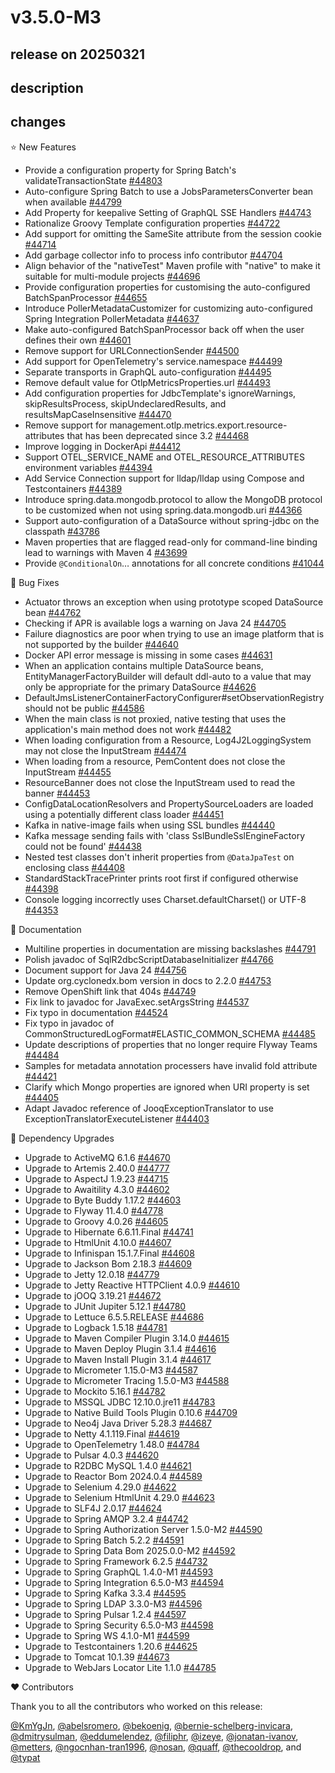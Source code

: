 # v3.5.0-M3

## release on 20250321

## description

## changes

⭐ New Features

* Provide a configuration property for Spring Batch's validateTransactionState <a href="https://github.com/spring-projects/spring-boot/pull/44803" data-hovercard-type="pull_request" data-hovercard-url="/spring-projects/spring-boot/pull/44803/hovercard">#44803</a>
* Auto-configure Spring Batch to use a JobsParametersConverter bean when available <a href="https://github.com/spring-projects/spring-boot/pull/44799" data-hovercard-type="pull_request" data-hovercard-url="/spring-projects/spring-boot/pull/44799/hovercard">#44799</a>
* Add Property for keepalive Setting of GraphQL SSE Handlers <a href="https://github.com/spring-projects/spring-boot/issues/44743" data-hovercard-type="issue" data-hovercard-url="/spring-projects/spring-boot/issues/44743/hovercard">#44743</a>
* Rationalize Groovy Template configuration properties <a href="https://github.com/spring-projects/spring-boot/issues/44722" data-hovercard-type="issue" data-hovercard-url="/spring-projects/spring-boot/issues/44722/hovercard">#44722</a>
* Add support for omitting the SameSite attribute from the session cookie <a href="https://github.com/spring-projects/spring-boot/pull/44714" data-hovercard-type="pull_request" data-hovercard-url="/spring-projects/spring-boot/pull/44714/hovercard">#44714</a>
* Add garbage collector info to process info contributor <a href="https://github.com/spring-projects/spring-boot/pull/44704" data-hovercard-type="pull_request" data-hovercard-url="/spring-projects/spring-boot/pull/44704/hovercard">#44704</a>
* Align behavior of the "nativeTest" Maven profile with "native" to make it suitable for multi-module projects <a href="https://github.com/spring-projects/spring-boot/issues/44696" data-hovercard-type="issue" data-hovercard-url="/spring-projects/spring-boot/issues/44696/hovercard">#44696</a>
* Provide configuration properties for customising the auto-configured BatchSpanProcessor <a href="https://github.com/spring-projects/spring-boot/pull/44655" data-hovercard-type="pull_request" data-hovercard-url="/spring-projects/spring-boot/pull/44655/hovercard">#44655</a>
* Introduce PollerMetadataCustomizer for customizing auto-configured Spring Integration PollerMetadata <a href="https://github.com/spring-projects/spring-boot/pull/44637" data-hovercard-type="pull_request" data-hovercard-url="/spring-projects/spring-boot/pull/44637/hovercard">#44637</a>
* Make auto-configured BatchSpanProcessor back off when the user defines their own <a href="https://github.com/spring-projects/spring-boot/issues/44601" data-hovercard-type="issue" data-hovercard-url="/spring-projects/spring-boot/issues/44601/hovercard">#44601</a>
* Remove support for URLConnectionSender <a href="https://github.com/spring-projects/spring-boot/pull/44500" data-hovercard-type="pull_request" data-hovercard-url="/spring-projects/spring-boot/pull/44500/hovercard">#44500</a>
* Add support for OpenTelemetry's service.namespace <a href="https://github.com/spring-projects/spring-boot/pull/44499" data-hovercard-type="pull_request" data-hovercard-url="/spring-projects/spring-boot/pull/44499/hovercard">#44499</a>
* Separate transports in GraphQL auto-configuration <a href="https://github.com/spring-projects/spring-boot/issues/44495" data-hovercard-type="issue" data-hovercard-url="/spring-projects/spring-boot/issues/44495/hovercard">#44495</a>
* Remove default value for OtlpMetricsProperties.url <a href="https://github.com/spring-projects/spring-boot/pull/44493" data-hovercard-type="pull_request" data-hovercard-url="/spring-projects/spring-boot/pull/44493/hovercard">#44493</a>
* Add configuration properties for JdbcTemplate's ignoreWarnings, skipResultsProcess, skipUndeclaredResults, and resultsMapCaseInsensitive <a href="https://github.com/spring-projects/spring-boot/pull/44470" data-hovercard-type="pull_request" data-hovercard-url="/spring-projects/spring-boot/pull/44470/hovercard">#44470</a>
* Remove support for management.otlp.metrics.export.resource-attributes that has been deprecated since 3.2 <a href="https://github.com/spring-projects/spring-boot/issues/44468" data-hovercard-type="issue" data-hovercard-url="/spring-projects/spring-boot/issues/44468/hovercard">#44468</a>
* Improve logging in DockerApi <a href="https://github.com/spring-projects/spring-boot/pull/44412" data-hovercard-type="pull_request" data-hovercard-url="/spring-projects/spring-boot/pull/44412/hovercard">#44412</a>
* Support OTEL_SERVICE_NAME and OTEL_RESOURCE_ATTRIBUTES environment variables <a href="https://github.com/spring-projects/spring-boot/pull/44394" data-hovercard-type="pull_request" data-hovercard-url="/spring-projects/spring-boot/pull/44394/hovercard">#44394</a>
* Add Service Connection support for lldap/lldap using Compose and Testcontainers <a href="https://github.com/spring-projects/spring-boot/pull/44389" data-hovercard-type="pull_request" data-hovercard-url="/spring-projects/spring-boot/pull/44389/hovercard">#44389</a>
* Introduce spring.data.mongodb.protocol to allow the MongoDB protocol to be customized when not using spring.data.mongodb.uri <a href="https://github.com/spring-projects/spring-boot/pull/44366" data-hovercard-type="pull_request" data-hovercard-url="/spring-projects/spring-boot/pull/44366/hovercard">#44366</a>
* Support auto-configuration of a DataSource without spring-jdbc on the classpath <a href="https://github.com/spring-projects/spring-boot/issues/43786" data-hovercard-type="issue" data-hovercard-url="/spring-projects/spring-boot/issues/43786/hovercard">#43786</a>
* Maven properties that are flagged read-only for command-line binding lead to warnings with Maven 4 <a href="https://github.com/spring-projects/spring-boot/issues/43699" data-hovercard-type="issue" data-hovercard-url="/spring-projects/spring-boot/issues/43699/hovercard">#43699</a>
* Provide <code>@ConditionalOn</code>… annotations for all concrete conditions <a href="https://github.com/spring-projects/spring-boot/issues/41044" data-hovercard-type="issue" data-hovercard-url="/spring-projects/spring-boot/issues/41044/hovercard">#41044</a>

🐞 Bug Fixes

* Actuator throws an exception when using prototype scoped DataSource bean <a href="https://github.com/spring-projects/spring-boot/issues/44762" data-hovercard-type="issue" data-hovercard-url="/spring-projects/spring-boot/issues/44762/hovercard">#44762</a>
* Checking if APR is available logs a warning on Java 24 <a href="https://github.com/spring-projects/spring-boot/issues/44705" data-hovercard-type="issue" data-hovercard-url="/spring-projects/spring-boot/issues/44705/hovercard">#44705</a>
* Failure diagnostics are poor when trying to use an image platform that is not supported by the builder <a href="https://github.com/spring-projects/spring-boot/issues/44640" data-hovercard-type="issue" data-hovercard-url="/spring-projects/spring-boot/issues/44640/hovercard">#44640</a>
* Docker API error message is missing in some cases <a href="https://github.com/spring-projects/spring-boot/issues/44631" data-hovercard-type="issue" data-hovercard-url="/spring-projects/spring-boot/issues/44631/hovercard">#44631</a>
* When an application contains multiple DataSource beans, EntityManagerFactoryBuilder will default ddl-auto to a value that may only be appropriate for the primary DataSource <a href="https://github.com/spring-projects/spring-boot/issues/44626" data-hovercard-type="issue" data-hovercard-url="/spring-projects/spring-boot/issues/44626/hovercard">#44626</a>
* DefaultJmsListenerContainerFactoryConfigurer#setObservationRegistry should not be public <a href="https://github.com/spring-projects/spring-boot/issues/44586" data-hovercard-type="issue" data-hovercard-url="/spring-projects/spring-boot/issues/44586/hovercard">#44586</a>
* When the main class is not proxied, native testing that uses the application's main method does not work <a href="https://github.com/spring-projects/spring-boot/issues/44482" data-hovercard-type="issue" data-hovercard-url="/spring-projects/spring-boot/issues/44482/hovercard">#44482</a>
* When loading configuration from a Resource, Log4J2LoggingSystem may not close the InputStream <a href="https://github.com/spring-projects/spring-boot/issues/44474" data-hovercard-type="issue" data-hovercard-url="/spring-projects/spring-boot/issues/44474/hovercard">#44474</a>
* When loading from a resource, PemContent does not close the InputStream <a href="https://github.com/spring-projects/spring-boot/issues/44455" data-hovercard-type="issue" data-hovercard-url="/spring-projects/spring-boot/issues/44455/hovercard">#44455</a>
* ResourceBanner does not close the InputStream used to read the banner <a href="https://github.com/spring-projects/spring-boot/issues/44453" data-hovercard-type="issue" data-hovercard-url="/spring-projects/spring-boot/issues/44453/hovercard">#44453</a>
* ConfigDataLocationResolvers and PropertySourceLoaders are loaded using a potentially different class loader <a href="https://github.com/spring-projects/spring-boot/issues/44451" data-hovercard-type="issue" data-hovercard-url="/spring-projects/spring-boot/issues/44451/hovercard">#44451</a>
* Kafka in native-image fails when using SSL bundles <a href="https://github.com/spring-projects/spring-boot/issues/44440" data-hovercard-type="issue" data-hovercard-url="/spring-projects/spring-boot/issues/44440/hovercard">#44440</a>
* Kafka message sending fails with 'class SslBundleSslEngineFactory could not be found' <a href="https://github.com/spring-projects/spring-boot/issues/44438" data-hovercard-type="issue" data-hovercard-url="/spring-projects/spring-boot/issues/44438/hovercard">#44438</a>
* Nested test classes don't inherit properties from <code>@DataJpaTest</code> on enclosing class <a href="https://github.com/spring-projects/spring-boot/issues/44408" data-hovercard-type="issue" data-hovercard-url="/spring-projects/spring-boot/issues/44408/hovercard">#44408</a>
* StandardStackTracePrinter prints root first if configured otherwise <a href="https://github.com/spring-projects/spring-boot/pull/44398" data-hovercard-type="pull_request" data-hovercard-url="/spring-projects/spring-boot/pull/44398/hovercard">#44398</a>
* Console logging incorrectly uses Charset.defaultCharset() or UTF-8 <a href="https://github.com/spring-projects/spring-boot/pull/44353" data-hovercard-type="pull_request" data-hovercard-url="/spring-projects/spring-boot/pull/44353/hovercard">#44353</a>

📔 Documentation

* Multiline properties in documentation are missing backslashes <a href="https://github.com/spring-projects/spring-boot/issues/44791" data-hovercard-type="issue" data-hovercard-url="/spring-projects/spring-boot/issues/44791/hovercard">#44791</a>
* Polish javadoc of SqlR2dbcScriptDatabaseInitializer <a href="https://github.com/spring-projects/spring-boot/issues/44766" data-hovercard-type="issue" data-hovercard-url="/spring-projects/spring-boot/issues/44766/hovercard">#44766</a>
* Document support for Java 24 <a href="https://github.com/spring-projects/spring-boot/issues/44756" data-hovercard-type="issue" data-hovercard-url="/spring-projects/spring-boot/issues/44756/hovercard">#44756</a>
* Update org.cyclonedx.bom version in docs to 2.2.0 <a href="https://github.com/spring-projects/spring-boot/pull/44753" data-hovercard-type="pull_request" data-hovercard-url="/spring-projects/spring-boot/pull/44753/hovercard">#44753</a>
* Remove OpenShift link that 404s <a href="https://github.com/spring-projects/spring-boot/issues/44749" data-hovercard-type="issue" data-hovercard-url="/spring-projects/spring-boot/issues/44749/hovercard">#44749</a>
* Fix link to javadoc for JavaExec.setArgsString <a href="https://github.com/spring-projects/spring-boot/issues/44537" data-hovercard-type="issue" data-hovercard-url="/spring-projects/spring-boot/issues/44537/hovercard">#44537</a>
* Fix typo in documentation <a href="https://github.com/spring-projects/spring-boot/issues/44524" data-hovercard-type="issue" data-hovercard-url="/spring-projects/spring-boot/issues/44524/hovercard">#44524</a>
* Fix typo in javadoc of CommonStructuredLogFormat#ELASTIC_COMMON_SCHEMA <a href="https://github.com/spring-projects/spring-boot/issues/44485" data-hovercard-type="issue" data-hovercard-url="/spring-projects/spring-boot/issues/44485/hovercard">#44485</a>
* Update descriptions of properties that no longer require Flyway Teams <a href="https://github.com/spring-projects/spring-boot/issues/44484" data-hovercard-type="issue" data-hovercard-url="/spring-projects/spring-boot/issues/44484/hovercard">#44484</a>
* Samples for metadata annotation processers have invalid fold attribute <a href="https://github.com/spring-projects/spring-boot/issues/44421" data-hovercard-type="issue" data-hovercard-url="/spring-projects/spring-boot/issues/44421/hovercard">#44421</a>
* Clarify which Mongo properties are ignored when URI property is set <a href="https://github.com/spring-projects/spring-boot/issues/44405" data-hovercard-type="issue" data-hovercard-url="/spring-projects/spring-boot/issues/44405/hovercard">#44405</a>
* Adapt Javadoc reference of JooqExceptionTranslator to use ExceptionTranslatorExecuteListener <a href="https://github.com/spring-projects/spring-boot/issues/44403" data-hovercard-type="issue" data-hovercard-url="/spring-projects/spring-boot/issues/44403/hovercard">#44403</a>

🔨 Dependency Upgrades

* Upgrade to ActiveMQ 6.1.6 <a href="https://github.com/spring-projects/spring-boot/issues/44670" data-hovercard-type="issue" data-hovercard-url="/spring-projects/spring-boot/issues/44670/hovercard">#44670</a>
* Upgrade to Artemis 2.40.0 <a href="https://github.com/spring-projects/spring-boot/issues/44777" data-hovercard-type="issue" data-hovercard-url="/spring-projects/spring-boot/issues/44777/hovercard">#44777</a>
* Upgrade to AspectJ 1.9.23 <a href="https://github.com/spring-projects/spring-boot/issues/44715" data-hovercard-type="issue" data-hovercard-url="/spring-projects/spring-boot/issues/44715/hovercard">#44715</a>
* Upgrade to Awaitility 4.3.0 <a href="https://github.com/spring-projects/spring-boot/issues/44602" data-hovercard-type="issue" data-hovercard-url="/spring-projects/spring-boot/issues/44602/hovercard">#44602</a>
* Upgrade to Byte Buddy 1.17.2 <a href="https://github.com/spring-projects/spring-boot/issues/44603" data-hovercard-type="issue" data-hovercard-url="/spring-projects/spring-boot/issues/44603/hovercard">#44603</a>
* Upgrade to Flyway 11.4.0 <a href="https://github.com/spring-projects/spring-boot/issues/44778" data-hovercard-type="issue" data-hovercard-url="/spring-projects/spring-boot/issues/44778/hovercard">#44778</a>
* Upgrade to Groovy 4.0.26 <a href="https://github.com/spring-projects/spring-boot/issues/44605" data-hovercard-type="issue" data-hovercard-url="/spring-projects/spring-boot/issues/44605/hovercard">#44605</a>
* Upgrade to Hibernate 6.6.11.Final <a href="https://github.com/spring-projects/spring-boot/issues/44741" data-hovercard-type="issue" data-hovercard-url="/spring-projects/spring-boot/issues/44741/hovercard">#44741</a>
* Upgrade to HtmlUnit 4.10.0 <a href="https://github.com/spring-projects/spring-boot/issues/44607" data-hovercard-type="issue" data-hovercard-url="/spring-projects/spring-boot/issues/44607/hovercard">#44607</a>
* Upgrade to Infinispan 15.1.7.Final <a href="https://github.com/spring-projects/spring-boot/issues/44608" data-hovercard-type="issue" data-hovercard-url="/spring-projects/spring-boot/issues/44608/hovercard">#44608</a>
* Upgrade to Jackson Bom 2.18.3 <a href="https://github.com/spring-projects/spring-boot/issues/44609" data-hovercard-type="issue" data-hovercard-url="/spring-projects/spring-boot/issues/44609/hovercard">#44609</a>
* Upgrade to Jetty 12.0.18 <a href="https://github.com/spring-projects/spring-boot/issues/44779" data-hovercard-type="issue" data-hovercard-url="/spring-projects/spring-boot/issues/44779/hovercard">#44779</a>
* Upgrade to Jetty Reactive HTTPClient 4.0.9 <a href="https://github.com/spring-projects/spring-boot/issues/44610" data-hovercard-type="issue" data-hovercard-url="/spring-projects/spring-boot/issues/44610/hovercard">#44610</a>
* Upgrade to jOOQ 3.19.21 <a href="https://github.com/spring-projects/spring-boot/issues/44672" data-hovercard-type="issue" data-hovercard-url="/spring-projects/spring-boot/issues/44672/hovercard">#44672</a>
* Upgrade to JUnit Jupiter 5.12.1 <a href="https://github.com/spring-projects/spring-boot/issues/44780" data-hovercard-type="issue" data-hovercard-url="/spring-projects/spring-boot/issues/44780/hovercard">#44780</a>
* Upgrade to Lettuce 6.5.5.RELEASE <a href="https://github.com/spring-projects/spring-boot/issues/44686" data-hovercard-type="issue" data-hovercard-url="/spring-projects/spring-boot/issues/44686/hovercard">#44686</a>
* Upgrade to Logback 1.5.18 <a href="https://github.com/spring-projects/spring-boot/issues/44781" data-hovercard-type="issue" data-hovercard-url="/spring-projects/spring-boot/issues/44781/hovercard">#44781</a>
* Upgrade to Maven Compiler Plugin 3.14.0 <a href="https://github.com/spring-projects/spring-boot/issues/44615" data-hovercard-type="issue" data-hovercard-url="/spring-projects/spring-boot/issues/44615/hovercard">#44615</a>
* Upgrade to Maven Deploy Plugin 3.1.4 <a href="https://github.com/spring-projects/spring-boot/issues/44616" data-hovercard-type="issue" data-hovercard-url="/spring-projects/spring-boot/issues/44616/hovercard">#44616</a>
* Upgrade to Maven Install Plugin 3.1.4 <a href="https://github.com/spring-projects/spring-boot/issues/44617" data-hovercard-type="issue" data-hovercard-url="/spring-projects/spring-boot/issues/44617/hovercard">#44617</a>
* Upgrade to Micrometer 1.15.0-M3 <a href="https://github.com/spring-projects/spring-boot/issues/44587" data-hovercard-type="issue" data-hovercard-url="/spring-projects/spring-boot/issues/44587/hovercard">#44587</a>
* Upgrade to Micrometer Tracing 1.5.0-M3 <a href="https://github.com/spring-projects/spring-boot/issues/44588" data-hovercard-type="issue" data-hovercard-url="/spring-projects/spring-boot/issues/44588/hovercard">#44588</a>
* Upgrade to Mockito 5.16.1 <a href="https://github.com/spring-projects/spring-boot/issues/44782" data-hovercard-type="issue" data-hovercard-url="/spring-projects/spring-boot/issues/44782/hovercard">#44782</a>
* Upgrade to MSSQL JDBC 12.10.0.jre11 <a href="https://github.com/spring-projects/spring-boot/issues/44783" data-hovercard-type="issue" data-hovercard-url="/spring-projects/spring-boot/issues/44783/hovercard">#44783</a>
* Upgrade to Native Build Tools Plugin 0.10.6 <a href="https://github.com/spring-projects/spring-boot/issues/44709" data-hovercard-type="issue" data-hovercard-url="/spring-projects/spring-boot/issues/44709/hovercard">#44709</a>
* Upgrade to Neo4j Java Driver 5.28.3 <a href="https://github.com/spring-projects/spring-boot/issues/44687" data-hovercard-type="issue" data-hovercard-url="/spring-projects/spring-boot/issues/44687/hovercard">#44687</a>
* Upgrade to Netty 4.1.119.Final <a href="https://github.com/spring-projects/spring-boot/issues/44619" data-hovercard-type="issue" data-hovercard-url="/spring-projects/spring-boot/issues/44619/hovercard">#44619</a>
* Upgrade to OpenTelemetry 1.48.0 <a href="https://github.com/spring-projects/spring-boot/issues/44784" data-hovercard-type="issue" data-hovercard-url="/spring-projects/spring-boot/issues/44784/hovercard">#44784</a>
* Upgrade to Pulsar 4.0.3 <a href="https://github.com/spring-projects/spring-boot/issues/44620" data-hovercard-type="issue" data-hovercard-url="/spring-projects/spring-boot/issues/44620/hovercard">#44620</a>
* Upgrade to R2DBC MySQL 1.4.0 <a href="https://github.com/spring-projects/spring-boot/issues/44621" data-hovercard-type="issue" data-hovercard-url="/spring-projects/spring-boot/issues/44621/hovercard">#44621</a>
* Upgrade to Reactor Bom 2024.0.4 <a href="https://github.com/spring-projects/spring-boot/issues/44589" data-hovercard-type="issue" data-hovercard-url="/spring-projects/spring-boot/issues/44589/hovercard">#44589</a>
* Upgrade to Selenium 4.29.0 <a href="https://github.com/spring-projects/spring-boot/issues/44622" data-hovercard-type="issue" data-hovercard-url="/spring-projects/spring-boot/issues/44622/hovercard">#44622</a>
* Upgrade to Selenium HtmlUnit 4.29.0 <a href="https://github.com/spring-projects/spring-boot/issues/44623" data-hovercard-type="issue" data-hovercard-url="/spring-projects/spring-boot/issues/44623/hovercard">#44623</a>
* Upgrade to SLF4J 2.0.17 <a href="https://github.com/spring-projects/spring-boot/issues/44624" data-hovercard-type="issue" data-hovercard-url="/spring-projects/spring-boot/issues/44624/hovercard">#44624</a>
* Upgrade to Spring AMQP 3.2.4 <a href="https://github.com/spring-projects/spring-boot/issues/44742" data-hovercard-type="issue" data-hovercard-url="/spring-projects/spring-boot/issues/44742/hovercard">#44742</a>
* Upgrade to Spring Authorization Server 1.5.0-M2 <a href="https://github.com/spring-projects/spring-boot/issues/44590" data-hovercard-type="issue" data-hovercard-url="/spring-projects/spring-boot/issues/44590/hovercard">#44590</a>
* Upgrade to Spring Batch 5.2.2 <a href="https://github.com/spring-projects/spring-boot/issues/44591" data-hovercard-type="issue" data-hovercard-url="/spring-projects/spring-boot/issues/44591/hovercard">#44591</a>
* Upgrade to Spring Data Bom 2025.0.0-M2 <a href="https://github.com/spring-projects/spring-boot/issues/44592" data-hovercard-type="issue" data-hovercard-url="/spring-projects/spring-boot/issues/44592/hovercard">#44592</a>
* Upgrade to Spring Framework 6.2.5 <a href="https://github.com/spring-projects/spring-boot/issues/44732" data-hovercard-type="issue" data-hovercard-url="/spring-projects/spring-boot/issues/44732/hovercard">#44732</a>
* Upgrade to Spring GraphQL 1.4.0-M1 <a href="https://github.com/spring-projects/spring-boot/issues/44593" data-hovercard-type="issue" data-hovercard-url="/spring-projects/spring-boot/issues/44593/hovercard">#44593</a>
* Upgrade to Spring Integration 6.5.0-M3 <a href="https://github.com/spring-projects/spring-boot/issues/44594" data-hovercard-type="issue" data-hovercard-url="/spring-projects/spring-boot/issues/44594/hovercard">#44594</a>
* Upgrade to Spring Kafka 3.3.4 <a href="https://github.com/spring-projects/spring-boot/issues/44595" data-hovercard-type="issue" data-hovercard-url="/spring-projects/spring-boot/issues/44595/hovercard">#44595</a>
* Upgrade to Spring LDAP 3.3.0-M3 <a href="https://github.com/spring-projects/spring-boot/issues/44596" data-hovercard-type="issue" data-hovercard-url="/spring-projects/spring-boot/issues/44596/hovercard">#44596</a>
* Upgrade to Spring Pulsar 1.2.4 <a href="https://github.com/spring-projects/spring-boot/issues/44597" data-hovercard-type="issue" data-hovercard-url="/spring-projects/spring-boot/issues/44597/hovercard">#44597</a>
* Upgrade to Spring Security 6.5.0-M3 <a href="https://github.com/spring-projects/spring-boot/issues/44598" data-hovercard-type="issue" data-hovercard-url="/spring-projects/spring-boot/issues/44598/hovercard">#44598</a>
* Upgrade to Spring WS 4.1.0-M1 <a href="https://github.com/spring-projects/spring-boot/issues/44599" data-hovercard-type="issue" data-hovercard-url="/spring-projects/spring-boot/issues/44599/hovercard">#44599</a>
* Upgrade to Testcontainers 1.20.6 <a href="https://github.com/spring-projects/spring-boot/issues/44625" data-hovercard-type="issue" data-hovercard-url="/spring-projects/spring-boot/issues/44625/hovercard">#44625</a>
* Upgrade to Tomcat 10.1.39 <a href="https://github.com/spring-projects/spring-boot/issues/44673" data-hovercard-type="issue" data-hovercard-url="/spring-projects/spring-boot/issues/44673/hovercard">#44673</a>
* Upgrade to WebJars Locator Lite 1.1.0 <a href="https://github.com/spring-projects/spring-boot/issues/44785" data-hovercard-type="issue" data-hovercard-url="/spring-projects/spring-boot/issues/44785/hovercard">#44785</a>

❤️ Contributors

Thank you to all the contributors who worked on this release:

<a class="user-mention notranslate" data-hovercard-type="user" data-hovercard-url="/users/KmYgJn/hovercard" data-octo-click="hovercard-link-click" data-octo-dimensions="link_type:self" href="https://github.com/KmYgJn">@KmYgJn</a>, <a class="user-mention notranslate" data-hovercard-type="user" data-hovercard-url="/users/abelsromero/hovercard" data-octo-click="hovercard-link-click" data-octo-dimensions="link_type:self" href="https://github.com/abelsromero">@abelsromero</a>, <a class="user-mention notranslate" data-hovercard-type="user" data-hovercard-url="/users/bekoenig/hovercard" data-octo-click="hovercard-link-click" data-octo-dimensions="link_type:self" href="https://github.com/bekoenig">@bekoenig</a>, <a class="user-mention notranslate" data-hovercard-type="user" data-hovercard-url="/users/bernie-schelberg-invicara/hovercard" data-octo-click="hovercard-link-click" data-octo-dimensions="link_type:self" href="https://github.com/bernie-schelberg-invicara">@bernie-schelberg-invicara</a>, <a class="user-mention notranslate" data-hovercard-type="user" data-hovercard-url="/users/dmitrysulman/hovercard" data-octo-click="hovercard-link-click" data-octo-dimensions="link_type:self" href="https://github.com/dmitrysulman">@dmitrysulman</a>, <a class="user-mention notranslate" data-hovercard-type="user" data-hovercard-url="/users/eddumelendez/hovercard" data-octo-click="hovercard-link-click" data-octo-dimensions="link_type:self" href="https://github.com/eddumelendez">@eddumelendez</a>, <a class="user-mention notranslate" data-hovercard-type="user" data-hovercard-url="/users/filiphr/hovercard" data-octo-click="hovercard-link-click" data-octo-dimensions="link_type:self" href="https://github.com/filiphr">@filiphr</a>, <a class="user-mention notranslate" data-hovercard-type="user" data-hovercard-url="/users/izeye/hovercard" data-octo-click="hovercard-link-click" data-octo-dimensions="link_type:self" href="https://github.com/izeye">@izeye</a>, <a class="user-mention notranslate" data-hovercard-type="user" data-hovercard-url="/users/jonatan-ivanov/hovercard" data-octo-click="hovercard-link-click" data-octo-dimensions="link_type:self" href="https://github.com/jonatan-ivanov">@jonatan-ivanov</a>, <a class="user-mention notranslate" data-hovercard-type="user" data-hovercard-url="/users/metters/hovercard" data-octo-click="hovercard-link-click" data-octo-dimensions="link_type:self" href="https://github.com/metters">@metters</a>, <a class="user-mention notranslate" data-hovercard-type="user" data-hovercard-url="/users/ngocnhan-tran1996/hovercard" data-octo-click="hovercard-link-click" data-octo-dimensions="link_type:self" href="https://github.com/ngocnhan-tran1996">@ngocnhan-tran1996</a>, <a class="user-mention notranslate" data-hovercard-type="user" data-hovercard-url="/users/nosan/hovercard" data-octo-click="hovercard-link-click" data-octo-dimensions="link_type:self" href="https://github.com/nosan">@nosan</a>, <a class="user-mention notranslate" data-hovercard-type="user" data-hovercard-url="/users/quaff/hovercard" data-octo-click="hovercard-link-click" data-octo-dimensions="link_type:self" href="https://github.com/quaff">@quaff</a>, <a class="user-mention notranslate" data-hovercard-type="user" data-hovercard-url="/users/thecooldrop/hovercard" data-octo-click="hovercard-link-click" data-octo-dimensions="link_type:self" href="https://github.com/thecooldrop">@thecooldrop</a>, and <a class="user-mention notranslate" data-hovercard-type="user" data-hovercard-url="/users/typat/hovercard" data-octo-click="hovercard-link-click" data-octo-dimensions="link_type:self" href="https://github.com/typat">@typat</a>

